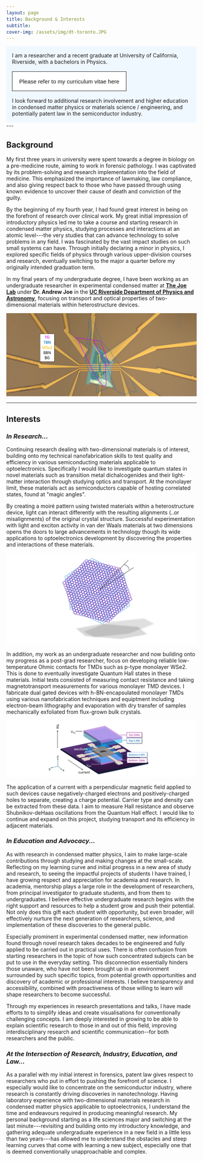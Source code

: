 ```yaml
---
layout: page
title: Background & Interests
subtitle:
cover-img: /assets/img/dt-toronto.JPG
---
```

<div style = "background-color:#F0F8FF; padding:15px">
I am a researcher and a recent graduate at University of California, Riverside, with a bachelors in Physics. 
<br><br>
<a href = "https://veecarling.github.io/assets/files/Vanessa_Kwong_CV.pdf" target = "_blank">
<button class="button-57" role="button"><span class="text">Please refer to my curriculum vitae here</span><span>CV</span></button>
</a>
<br><br>
I look forward to additional research involvement and higher education in condensed matter physics or materials science / engineering, and potentially patent law in the semiconductor industry. 
</div>
---

## Background ##
My first three years in university were spent towards a degree in biology on a pre-medicine route, aiming to work in forensic pathology. I was captivated by its problem-solving 
and research implementation into the field of medicine. This emphasized the importance of lawmaking, law compliance, and also giving respect back to those who have passed through using known evidence to uncover their cause of death and conviction of the guilty. 


By the beginning of my fourth year, I had found great interest in being on the forefront of research over clinical work. My great initial impression of introductory physics led me to take a course and starting research in condensed matter physics, studying processes and interactions at an atomic level---the very studies that can advance technology to solve problems in any field. I was fascinated by the vast impact studies on such small systems can have. Through initially declaring a minor in physics, I explored specific fields of physics through various upper-division courses and research, eventually switching to the major a quarter before my originally intended graduation term.

In my final years of my undergraduate degree, I have been working as an undergraduate researcher in experimental condensed matter at [**The Joe Lab**](https://joelab.ucr.edu/) under **Dr. Andrew Joe** in the [**UC Riverside Department of Physics and Astronomy**](https://www.physics.ucr.edu/), focusing on transport and optical properties of two-dimensional materials within heterostructure devices.

![Device](assets/img/dev-r1-adjusted.jpg)


---

## Interests ##
### *In Research...* ###
Continuing research dealing with two-dimensional materials is of interest, building onto my technical nanofabrication skills to test quality and efficiency in various semiconducting materials applicable to optoelectronics. Specifically I would like to investigate quantum states in novel materials such as transition metal dichalcogenides and their light-matter interaction through studying optics and transport. At the monolayer limit, these materials act as semiconductors capable of hosting correlated states, found at "magic angles". 

By creating a moiré pattern using twisted materials within a heterostructure device, light can interact differently with the resulting alignments (..or misalignments) of the original crystal structure. Successful experimentation with light and exciton activity in van der Waals materials at two dimensions opens the doors to large advancements in technology though its wide applications to optoelectronics development by discovering the properties and interactions of these materials.

![Research](assets/img/moire.jpg)

In addition, my work as an undergraduate researcher and now building onto my progress as a post-grad researcher, focus on developing reliable low-temperature Ohmic contacts for TMDs such as p-type monolayer WSe2. This is done to eventually investigate Quantum Hall states in these materials. Initial tests consisted of measuring contact resistance and taking magnetotransport measurements for various monolayer TMD devices. I fabricate dual gated devices with h-BN-encapsulated monolayer TMDs using various nanofabrication techniques and equiptment including electron-beam lithography and evaporation with dry transfer of samples mechanically exfoliated from flux-grown bulk crystals. 

![Reseach](assets/img/transport-device.jpg)

The application of a current with a perpendicular magnetic field applied to such devices cause negatively-charged electrons and positively-charged holes to separate, creating a charge potential. Carrier type and density can be extracted from these data. I aim to measure Hall resistance and observe Shubnikov-deHaas oscillations from the Quantum Hall effect. I would like to continue and expand on this project, studying transport and its efficiency in adjacent materials.



### *In Education and Advocacy...* ###
As with research in condensed matter physics, I aim to make large-scale contributions through studying and making changes at the small-scale. Reflecting on my learning curve and initial progress in a new area of study and research, to seeing the impactful projects of students I have trained, I have growing respect and appreciation for academia and research. In academia, mentorship plays a large role in the development of researchers, from principal investigator to graduate students, and from them to undergraduates. I believe effective undergraduate research begins with the right support and resources to help a student grow and push their potential. Not only does this gift each student with opportunity, but even broader, will effectively nurture the next generation of researchers, science, and implementation of these discoveries to the general public.

Especially prominent in experimental condensed matter, new information found through novel research takes decades to be engineered and fully applied to be carried out in practical uses. There is often confusion from starting researchers in the topic of how such concentrated subjects can be put to use in the everyday setting. This disconnection essentially hinders those unaware, who have not been brought up in an environment surrounded by such specific topics, from potential growth opportunities and discovery of academic or professional interests. I believe transparency and accessibility, combined with proactiveness of those willing to learn will shape researchers to become successful.

Through my experiences in research presentations and talks, I have made efforts to to simplify ideas and create visualisations for conventionally challenging concepts. I am deeply interested in growing to be able to explain scientific research to those in and out of this field, improving interdisciplinary research and scientific communication--for both researchers and the public.


### *At the Intersection of Research, Industry, Education, and Law...* ###
As a parallel with my initial interest in forensics, patent law gives respect to researchers who put in effort to pushing the forefront of science. I especially would like to concentrate on the semiconductor industry, where research is constantly driving discoveries in nanotechnology. Having laboratory experience with two-dimensional materials research in condensed matter physics applicable to optoelectronics, I understand the time and endeavours required in producing meaningful research. My personal background starting as a life sciences major and switching at the last minute---revisiting and building onto my introductory knowledge, and gathering adequate undergraduate experience in a new field in a little less than two years---has allowed me to understand the obstacles and steep learning curves that come with learning a new subject, especially one that is deemed conventionally unapproachable and complex.


<style>
.button-57 {
  position: relative;
  overflow: hidden;
  border: 1px solid #18181a;
  color: #18181a;
  display: inline-block;
  font-size: 15px;
  line-height: 15px;
  padding: 18px 18px 17px;
  text-decoration: none;
  cursor: pointer;
  background: #fff;
  user-select: none;
  -webkit-user-select: none;
  touch-action: manipulation;
}

.button-57 span:first-child {
  position: relative;
  transition: color 600ms cubic-bezier(0.48, 0, 0.12, 1);
  z-index: 10;
}

.button-57 span:last-child {
  color: white;
  display: block;
  position: absolute;
  bottom: 0;
  transition: all 500ms cubic-bezier(0.48, 0, 0.12, 1);
  z-index: 100;
  opacity: 0;
  top: 50%;
  left: 50%;
  transform: translateY(225%) translateX(-50%);
  height: 14px;
  line-height: 13px;
}

.button-57:after {
  content: "";
  position: absolute;
  bottom: -50%;
  left: 0;
  width: 100%;
  height: 100%;
  background-color: black;
  transform-origin: bottom center;
  transition: transform 600ms cubic-bezier(0.48, 0, 0.12, 1);
  transform: skewY(9.3deg) scaleY(0);
  z-index: 50;
}

.button-57:hover:after {
  transform-origin: bottom center;
  transform: skewY(9.3deg) scaleY(2);
}

.button-57:hover span:last-child {
  transform: translateX(-50%) translateY(-100%);
  opacity: 1;
  transition: all 900ms cubic-bezier(0.48, 0, 0.12, 1);
}
</style>
